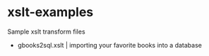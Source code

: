 # xslt-examples
Sample xslt transform files
- gbooks2sql.xslt | importing your favorite books into a database
